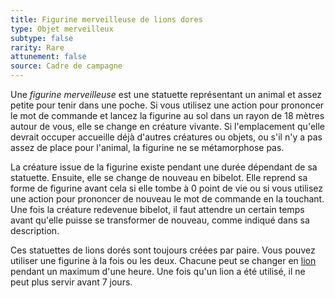 ```yaml
---
title: Figurine merveilleuse de lions dores
type: Objet merveilleux
subtype: false
rarity: Rare
attunement: false
source: Cadre de campagne
---
```

Une _figurine merveilleuse_ est une statuette représentant un animal et assez petite pour tenir dans une poche. Si vous utilisez une action pour prononcer le mot de commande et lancez la figurine au sol dans un rayon de 18 mètres autour de vous, elle se change en créature vivante. Si l'emplacement qu'elle devrait occuper accueille déjà d'autres créatures ou objets, ou s'il n'y a pas assez de place pour l'animal, la figurine ne se métamorphose pas.

La créature issue de la figurine existe pendant une durée dépendant de sa statuette. Ensuite, elle se change de nouveau en bibelot. Elle reprend sa forme de figurine avant cela si elle tombe à 0 point de vie ou si vous utilisez une action pour prononcer de nouveau le mot de commande en la touchant. Une fois la créature redevenue bibelot, il faut attendre un certain temps avant qu'elle puisse se transformer de nouveau, comme indiqué dans sa description.

Ces statuettes de lions dorés sont toujours créées par paire. Vous pouvez utiliser une figurine à la fois ou les deux. Chacune peut se changer en [lion](/bestiaire/lion/) pendant un maximum d'une heure. Une fois qu'un lion a été utilisé, il ne peut plus servir avant 7 jours.
